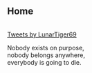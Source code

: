 <script type="text/javascript">
	if(window.location.hash=="#files"){window.location='http://lunar.zapto.org';}
	else if(window.location.hash=="#world"){window.location='https://account.altvr.com/worlds/954689156213113037';}
	else if(window.location.hash){window.location=window.location.origin+'/'+window.location.hash.substr(1);}
</script>
<h2>Home</h2>
<hr style='height:1px; visibility:hidden;' />
<a class='twitter-timeline' data-width='315' data-height='500' data-theme='dark' data-link-color='#19CF86' href='https://twitter.com/LunarTiger69?ref_src=twsrc%5Etfw'>Tweets by LunarTiger69</a> <script async src='https://platform.twitter.com/widgets.js' charset='utf-8'></script>
<p>Nobody exists on purpose,<br>nobody belongs anywhere,<br>everybody is going to die.</p>
<iframe id="musicembed" allow="autoplay; encrypted-media" style="max-width:100%;height:128px;width:228px;border: 0px" allowfullscreen  data-parent="depreciated"></iframe>
<script src="https://www.gstatic.com/firebasejs/5.1.0/firebase-app.js"></script>
<script src="https://www.gstatic.com/firebasejs/5.1.0/firebase-database.js"></script>
<script src="/assets/js/music-embed.js"></script>